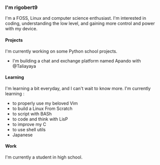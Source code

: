 ### I'm rigobert9
I'm a FOSS, Linux and computer science enthusiast. I'm interested in coding, understanding the low level, and gaining more control and power with my device.

#### Projects
I'm currently working on some Python school projects.
- I'm building a chat and exchange platform named Apando with @Taliayaya

#### Learning
I'm learning a bit everyday, and I can't wait to know more.
I'm currently learning :
- to properly use my beloved Vim
- to build a Linux From Scratch
- to script with BASh
- to code and think with LisP
- to improve my C
- to use shell utils
- Japanese

#### Work
I'm currently a student in high school.
